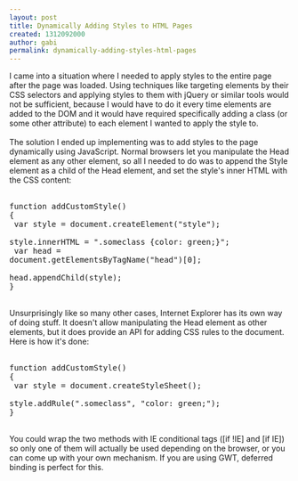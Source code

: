 ```yaml
---
layout: post
title: Dynamically Adding Styles to HTML Pages
created: 1312092000
author: gabi
permalink: dynamically-adding-styles-html-pages
---
```

I came into a situation where I needed to apply styles to the entire page after the page was loaded. Using techniques like targeting elements by their CSS selectors and applying styles to them with jQuery or similar tools would not be sufficient, because I would have to do it every time elements are added to the DOM and it would have required specifically adding a class (or some other attribute) to each element I wanted to apply the style to.<br /><br />The solution I ended up implementing was to add styles to the page dynamically using JavaScript. Normal browsers let you manipulate the Head element as any other element, so all I needed to do was to append the Style element as a child of the Head element, and set the style's inner HTML with the CSS content:<br /><br /><pre class="brush: js">function addCustomStyle() {<br />   var style = document.createElement("style");<br />   style.innerHTML = ".someclass {color: green;}";<br />   var head = document.getElementsByTagName("head")[0];<br />   head.appendChild(style);<br />}</pre><br />Unsurprisingly like so many other cases, Internet Explorer has its own way of doing stuff. It doesn't allow manipulating the Head element as other elements, but it does provide an API for adding CSS rules to the document. Here is how it's done:<br /><br /><pre class="brush: js">function addCustomStyle() {<br />   var style = document.createStyleSheet();<br />   style.addRule(".someclass", "color: green;");<br />}</pre><br />You could wrap the two methods with IE conditional tags ([if !IE] and [if IE]) so only one of them will actually be used depending on the browser, or you can come up with your own mechanism. If you are using GWT, deferred binding is perfect for this.

